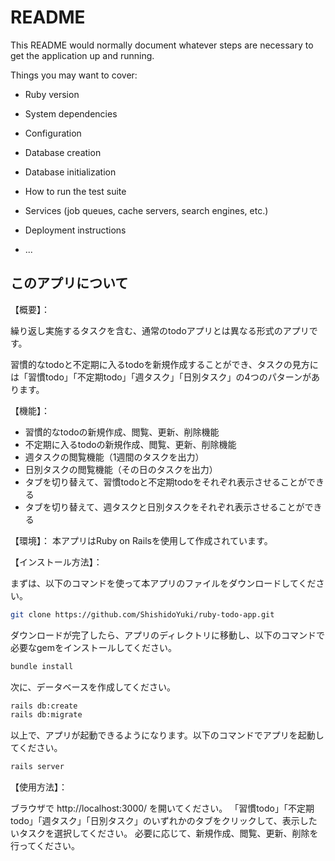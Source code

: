 # README

This README would normally document whatever steps are necessary to get the
application up and running.

Things you may want to cover:

* Ruby version

* System dependencies

* Configuration

* Database creation

* Database initialization

* How to run the test suite

* Services (job queues, cache servers, search engines, etc.)

* Deployment instructions

* ...

## このアプリについて
【概要】：

繰り返し実施するタスクを含む、通常のtodoアプリとは異なる形式のアプリです。

習慣的なtodoと不定期に入るtodoを新規作成することができ、タスクの見方には「習慣todo」「不定期todo」「週タスク」「日別タスク」の4つのパターンがあります。

【機能】：

- 習慣的なtodoの新規作成、閲覧、更新、削除機能
- 不定期に入るtodoの新規作成、閲覧、更新、削除機能
- 週タスクの閲覧機能（1週間のタスクを出力）
- 日別タスクの閲覧機能（その日のタスクを出力）
- タブを切り替えて、習慣todoと不定期todoをそれぞれ表示させることができる
- タブを切り替えて、週タスクと日別タスクをそれぞれ表示させることができる

【環境】：
本アプリはRuby on Railsを使用して作成されています。

【インストール方法】：

まずは、以下のコマンドを使って本アプリのファイルをダウンロードしてください。
```bash
git clone https://github.com/ShishidoYuki/ruby-todo-app.git
```
ダウンロードが完了したら、アプリのディレクトリに移動し、以下のコマンドで必要なgemをインストールしてください。
```bash
bundle install
```
次に、データベースを作成してください。
```bash
rails db:create
rails db:migrate
```
以上で、アプリが起動できるようになります。以下のコマンドでアプリを起動してください。
```bash
rails server
```
【使用方法】：

ブラウザで http://localhost:3000/ を開いてください。
「習慣todo」「不定期todo」「週タスク」「日別タスク」のいずれかのタブをクリックして、表示したいタスクを選択してください。
必要に応じて、新規作成、閲覧、更新、削除を行ってください。